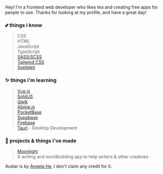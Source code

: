 Hey! I'm a frontend web developer who likes tea and creating free apps for people to use. Thanks for looking at my profile, and have a great day!

### **💕 things i know**
> CSS <br>
> HTML <br>
> JavaScript <br>
> TypeScript <br>
> [SASS/SCSS](https://sass-lang.com/) <br>
> [Tailwind CSS](https://tailwindcss.com/) <br>
> [Sveltekit](https://kit.svelte.dev) <br>


### **✨ things i'm learning**
> [Vue.js](https://vuejs.org/) <br>
> [SolidJS](https://www.solidjs.com/) <br>
> [Qwik](https://qwik.builder.io/) <br>
> [Alpine.js](https://alpinejs.dev/) <br>
> [PocketBase](https://pocketbase.io) <br>
> [Supabase](https://supabase.com) <br>
> [Firebase](https://firebase.google.com/) <br>
> [Tauri](https://tauri.app) - Desktop Development

### **🦀 projects & things i've made**
> [Moonlight](https://moonlight-planner.netlify.app) <br>
> A writing and worldbuilding app to help writers & other creatives

Avatar is by [Angela He](https://angelahe.dev), I don't claim any credit for it.
